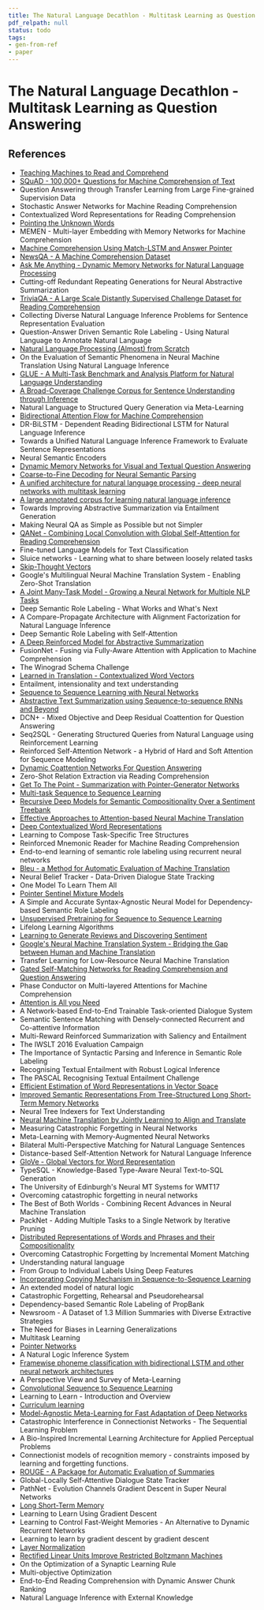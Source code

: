 ```yaml
---
title: The Natural Language Decathlon - Multitask Learning as Question Answering
pdf_relpath: null
status: todo
tags:
- gen-from-ref
- paper
---
```


# The Natural Language Decathlon - Multitask Learning as Question Answering

## References

- [Teaching Machines to Read and Comprehend](./teaching-machines-to-read-and-comprehend.md)
- [SQuAD - 100,000+ Questions for Machine Comprehension of Text](./squad-100-000-questions-for-machine-comprehension-of-text.md)
- Question Answering through Transfer Learning from Large Fine-grained Supervision Data
- Stochastic Answer Networks for Machine Reading Comprehension
- Contextualized Word Representations for Reading Comprehension
- [Pointing the Unknown Words](./pointing-the-unknown-words.md)
- MEMEN - Multi-layer Embedding with Memory Networks for Machine Comprehension
- [Machine Comprehension Using Match-LSTM and Answer Pointer](./machine-comprehension-using-match-lstm-and-answer-pointer.md)
- [NewsQA - A Machine Comprehension Dataset](./newsqa-a-machine-comprehension-dataset.md)
- [Ask Me Anything - Dynamic Memory Networks for Natural Language Processing](./ask-me-anything-dynamic-memory-networks-for-natural-language-processing.md)
- Cutting-off Redundant Repeating Generations for Neural Abstractive Summarization
- [TriviaQA - A Large Scale Distantly Supervised Challenge Dataset for Reading Comprehension](./triviaqa-a-large-scale-distantly-supervised-challenge-dataset-for-reading-comprehension.md)
- Collecting Diverse Natural Language Inference Problems for Sentence Representation Evaluation
- Question-Answer Driven Semantic Role Labeling - Using Natural Language to Annotate Natural Language
- [Natural Language Processing (Almost) from Scratch](./natural-language-processing-almost-from-scratch.md)
- On the Evaluation of Semantic Phenomena in Neural Machine Translation Using Natural Language Inference
- [GLUE - A Multi-Task Benchmark and Analysis Platform for Natural Language Understanding](./glue-a-multi-task-benchmark-and-analysis-platform-for-natural-language-understanding.md)
- [A Broad-Coverage Challenge Corpus for Sentence Understanding through Inference](./a-broad-coverage-challenge-corpus-for-sentence-understanding-through-inference.md)
- Natural Language to Structured Query Generation via Meta-Learning
- [Bidirectional Attention Flow for Machine Comprehension](./bidirectional-attention-flow-for-machine-comprehension.md)
- DR-BiLSTM - Dependent Reading Bidirectional LSTM for Natural Language Inference
- Towards a Unified Natural Language Inference Framework to Evaluate Sentence Representations
- Neural Semantic Encoders
- [Dynamic Memory Networks for Visual and Textual Question Answering](./dynamic-memory-networks-for-visual-and-textual-question-answering.md)
- [Coarse-to-Fine Decoding for Neural Semantic Parsing](./coarse-to-fine-decoding-for-neural-semantic-parsing.md)
- [A unified architecture for natural language processing - deep neural networks with multitask learning](./a-unified-architecture-for-natural-language-processing-deep-neural-networks-with-multitask-learning.md)
- [A large annotated corpus for learning natural language inference](./a-large-annotated-corpus-for-learning-natural-language-inference.md)
- Towards Improving Abstractive Summarization via Entailment Generation
- Making Neural QA as Simple as Possible but not Simpler
- [QANet - Combining Local Convolution with Global Self-Attention for Reading Comprehension](./qanet-combining-local-convolution-with-global-self-attention-for-reading-comprehension.md)
- Fine-tuned Language Models for Text Classification
- Sluice networks - Learning what to share between loosely related tasks
- [Skip-Thought Vectors](./skip-thought-vectors.md)
- Google's Multilingual Neural Machine Translation System - Enabling Zero-Shot Translation
- [A Joint Many-Task Model - Growing a Neural Network for Multiple NLP Tasks](./a-joint-many-task-model-growing-a-neural-network-for-multiple-nlp-tasks.md)
- Deep Semantic Role Labeling - What Works and What's Next
- A Compare-Propagate Architecture with Alignment Factorization for Natural Language Inference
- Deep Semantic Role Labeling with Self-Attention
- [A Deep Reinforced Model for Abstractive Summarization](./a-deep-reinforced-model-for-abstractive-summarization.md)
- FusionNet - Fusing via Fully-Aware Attention with Application to Machine Comprehension
- The Winograd Schema Challenge
- [Learned in Translation - Contextualized Word Vectors](./learned-in-translation-contextualized-word-vectors.md)
- Entailment, intensionality and text understanding
- [Sequence to Sequence Learning with Neural Networks](./sequence-to-sequence-learning-with-neural-networks.md)
- [Abstractive Text Summarization using Sequence-to-sequence RNNs and Beyond](./abstractive-text-summarization-using-sequence-to-sequence-rnns-and-beyond.md)
- DCN+ - Mixed Objective and Deep Residual Coattention for Question Answering
- Seq2SQL - Generating Structured Queries from Natural Language using Reinforcement Learning
- Reinforced Self-Attention Network - a Hybrid of Hard and Soft Attention for Sequence Modeling
- [Dynamic Coattention Networks For Question Answering](./dynamic-coattention-networks-for-question-answering.md)
- Zero-Shot Relation Extraction via Reading Comprehension
- [Get To The Point - Summarization with Pointer-Generator Networks](./get-to-the-point-summarization-with-pointer-generator-networks.md)
- [Multi-task Sequence to Sequence Learning](./multi-task-sequence-to-sequence-learning.md)
- [Recursive Deep Models for Semantic Compositionality Over a Sentiment Treebank](./recursive-deep-models-for-semantic-compositionality-over-a-sentiment-treebank.md)
- [Effective Approaches to Attention-based Neural Machine Translation](./effective-approaches-to-attention-based-neural-machine-translation.md)
- [Deep Contextualized Word Representations](./deep-contextualized-word-representations.md)
- Learning to Compose Task-Specific Tree Structures
- Reinforced Mnemonic Reader for Machine Reading Comprehension
- End-to-end learning of semantic role labeling using recurrent neural networks
- [Bleu - a Method for Automatic Evaluation of Machine Translation](./bleu-a-method-for-automatic-evaluation-of-machine-translation.md)
- Neural Belief Tracker - Data-Driven Dialogue State Tracking
- One Model To Learn Them All
- [Pointer Sentinel Mixture Models](./pointer-sentinel-mixture-models.md)
- A Simple and Accurate Syntax-Agnostic Neural Model for Dependency-based Semantic Role Labeling
- [Unsupervised Pretraining for Sequence to Sequence Learning](./unsupervised-pretraining-for-sequence-to-sequence-learning.md)
- Lifelong Learning Algorithms
- [Learning to Generate Reviews and Discovering Sentiment](./learning-to-generate-reviews-and-discovering-sentiment.md)
- [Google's Neural Machine Translation System - Bridging the Gap between Human and Machine Translation](./google-s-neural-machine-translation-system-bridging-the-gap-between-human-and-machine-translation.md)
- Transfer Learning for Low-Resource Neural Machine Translation
- [Gated Self-Matching Networks for Reading Comprehension and Question Answering](./gated-self-matching-networks-for-reading-comprehension-and-question-answering.md)
- Phase Conductor on Multi-layered Attentions for Machine Comprehension
- [Attention is All you Need](./attention-is-all-you-need.md)
- A Network-based End-to-End Trainable Task-oriented Dialogue System
- Semantic Sentence Matching with Densely-connected Recurrent and Co-attentive Information
- Multi-Reward Reinforced Summarization with Saliency and Entailment
- The IWSLT 2016 Evaluation Campaign
- The Importance of Syntactic Parsing and Inference in Semantic Role Labeling
- Recognising Textual Entailment with Robust Logical Inference
- The PASCAL Recognising Textual Entailment Challenge
- [Efficient Estimation of Word Representations in Vector Space](./efficient-estimation-of-word-representations-in-vector-space.md)
- [Improved Semantic Representations From Tree-Structured Long Short-Term Memory Networks](./improved-semantic-representations-from-tree-structured-long-short-term-memory-networks.md)
- Neural Tree Indexers for Text Understanding
- [Neural Machine Translation by Jointly Learning to Align and Translate](./neural-machine-translation-by-jointly-learning-to-align-and-translate.md)
- Measuring Catastrophic Forgetting in Neural Networks
- Meta-Learning with Memory-Augmented Neural Networks
- Bilateral Multi-Perspective Matching for Natural Language Sentences
- Distance-based Self-Attention Network for Natural Language Inference
- [GloVe - Global Vectors for Word Representation](./glove-global-vectors-for-word-representation.md)
- TypeSQL - Knowledge-Based Type-Aware Neural Text-to-SQL Generation
- The University of Edinburgh's Neural MT Systems for WMT17
- Overcoming catastrophic forgetting in neural networks
- The Best of Both Worlds - Combining Recent Advances in Neural Machine Translation
- PackNet - Adding Multiple Tasks to a Single Network by Iterative Pruning
- [Distributed Representations of Words and Phrases and their Compositionality](./distributed-representations-of-words-and-phrases-and-their-compositionality.md)
- Overcoming Catastrophic Forgetting by Incremental Moment Matching
- Understanding natural language
- From Group to Individual Labels Using Deep Features
- [Incorporating Copying Mechanism in Sequence-to-Sequence Learning](./incorporating-copying-mechanism-in-sequence-to-sequence-learning.md)
- An extended model of natural logic
- Catastrophic Forgetting, Rehearsal and Pseudorehearsal
- Dependency-based Semantic Role Labeling of PropBank
- Newsroom - A Dataset of 1.3 Million Summaries with Diverse Extractive Strategies
- The Need for Biases in Learning Generalizations
- Multitask Learning
- [Pointer Networks](./pointer-networks.md)
- A Natural Logic Inference System
- [Framewise phoneme classification with bidirectional LSTM and other neural network architectures](./framewise-phoneme-classification-with-bidirectional-lstm-and-other-neural-network-architectures.md)
- A Perspective View and Survey of Meta-Learning
- [Convolutional Sequence to Sequence Learning](./convolutional-sequence-to-sequence-learning.md)
- Learning to Learn - Introduction and Overview
- [Curriculum learning](./curriculum-learning.md)
- [Model-Agnostic Meta-Learning for Fast Adaptation of Deep Networks](./model-agnostic-meta-learning-for-fast-adaptation-of-deep-networks.md)
- Catastrophic Interference in Connectionist Networks - The Sequential Learning Problem
- A Bio-Inspired Incremental Learning Architecture for Applied Perceptual Problems
- Connectionist models of recognition memory - constraints imposed by learning and forgetting functions.
- [ROUGE - A Package for Automatic Evaluation of Summaries](./rouge-a-package-for-automatic-evaluation-of-summaries.md)
- Global-Locally Self-Attentive Dialogue State Tracker
- PathNet - Evolution Channels Gradient Descent in Super Neural Networks
- [Long Short-Term Memory](./long-short-term-memory.md)
- Learning to Learn Using Gradient Descent
- Learning to Control Fast-Weight Memories - An Alternative to Dynamic Recurrent Networks
- Learning to learn by gradient descent by gradient descent
- [Layer Normalization](./layer-normalization.md)
- [Rectified Linear Units Improve Restricted Boltzmann Machines](./rectified-linear-units-improve-restricted-boltzmann-machines.md)
- On the Optimization of a Synaptic Learning Rule
- Multi-objective Optimization
- End-to-End Reading Comprehension with Dynamic Answer Chunk Ranking
- Natural Language Inference with External Knowledge
